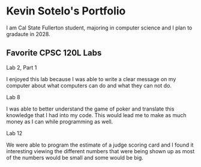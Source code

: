 
# Kevin Sotelo's Portfolio

I am Cal State Fullerton student, majoring in computer science and I plan to gradaute in 2028.

## Favorite CPSC 120L Labs

Lab 2, Part 1

I enjoyed this lab because I was able to write a clear message on my computer about what computers can do and what they can not do.


Lab 8

I was able to better understand the game of poker and translate this knowledge that I had into my code. This would lead me to make as much money as I can while programming as well.


Lab 12

We were able to program the estimate of a judge scoring card and I found it interesting viewing the different numbers that were being shown up as most of the numbers would be small and some would be big.
